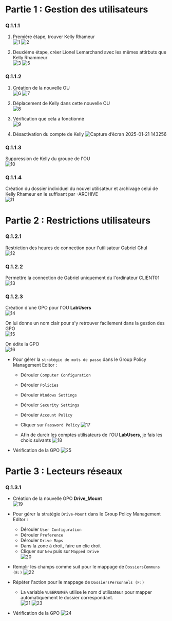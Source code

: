# Partie 1 : Gestion des utilisateurs

### Q.1.1.1
1. Première étape, trouver Kelly Rhameur  
![1](https://github.com/user-attachments/assets/7299710a-18a7-45d4-8627-6eba31aa2778)
![2](https://github.com/user-attachments/assets/59d8c6e3-b23d-40db-9e24-3d25df650bd0)

2. Deuxième étape, créer Lionel Lemarchand avec les mêmes attirbuts que Kelly Rhammeur  
![3](https://github.com/user-attachments/assets/15c1d295-a45b-44ea-982c-b9e941e6085e)
![5](https://github.com/user-attachments/assets/e44451bd-198c-441b-bb9d-190e4fec7233)


### Q.1.1.2
1. Création de la nouvelle OU  
![6](https://github.com/user-attachments/assets/63e7af30-e0f6-4233-b497-d0399dd9e5bc)
![7](https://github.com/user-attachments/assets/87a60a92-37d9-4a28-a66f-e9117ff41910)

2. Déplacement de Kelly dans cette nouvelle OU  
![8](https://github.com/user-attachments/assets/0ab2dcb7-4270-4db7-af24-6d1941620163)

3. Vérification que cela a fonctionné  
![9](https://github.com/user-attachments/assets/eda38bbd-f2fc-43ab-9fdb-c191f1599ce1)

4. Désactivation du compte de Kelly
![Capture d’écran 2025-01-21 143256](https://github.com/user-attachments/assets/f3bfa45c-e789-4862-b286-0a44071c90d1)


### Q.1.1.3
Suppression de Kelly du groupe de l'OU  
![10](https://github.com/user-attachments/assets/aa519a5d-5f92-487f-b492-0f65af7333bb)


### Q.1.1.4
Création du dossier individuel du nouvel utilisateur et archivage celui de Kelly Rhameur en le suffixant par -ARCHIVE  
![11](https://github.com/user-attachments/assets/64e474ed-13ef-4284-ab7c-84e925a1c4f1)



# Partie 2 : Restrictions utilisateurs

### Q.1.2.1
Restriction des heures de connection pour l'utilisateur Gabriel Ghul  
![12](https://github.com/user-attachments/assets/57808364-cd7d-4c96-9bca-1eef629a97df)


### Q.1.2.2
Permettre la connection de Gabriel uniquement du l'ordinateur CLIENT01  
![13](https://github.com/user-attachments/assets/cdd980f0-4960-4522-b34b-666fab7d5393)


### Q.1.2.3
Création d'une GPO pour l'OU **LabUsers**  
![14](https://github.com/user-attachments/assets/37774757-33fd-401e-ab70-e174f1e43f98)

On lui donne un nom clair pour s'y retrouver facilement dans la gestion des GPO  
![15](https://github.com/user-attachments/assets/4eaeda01-a16b-418a-9cf9-c77ec9d9d67e)

On édite la GPO  
![16](https://github.com/user-attachments/assets/b9539481-2aba-4a0c-abda-c8afbc27cb2b)

- Pour gérer la `stratégie de mots de passe` dans le Group Policy Management Editor :
  - Dérouler `Computer Configuration`
  - Dérouler `Policies`
  - Dérouler `Windows Settings`
  - Dérouler `Security Settings`
  - Dérouler `Account Policy`
  - Cliquer sur `Password Policy`
![17](https://github.com/user-attachments/assets/7ef42a4a-8f5e-4b08-99c8-9cfd034f7243)

  - Afin de durcir les comptes utilisateurs de l'OU **LabUsers**, je fais les choix suivants
![18](https://github.com/user-attachments/assets/e9628b93-c9b9-49c8-89cb-165afc45bb90)

- Vérification de la GPO
![25](https://github.com/user-attachments/assets/f3d48db1-8d98-44b8-9497-c980e687f9ad)



# Partie 3 : Lecteurs réseaux

### Q.1.3.1
- Création de la nouvelle GPO **Drive_Mount**  
![19](https://github.com/user-attachments/assets/d90896ed-66b1-4c55-9717-81fc231666a3)

- Pour gérer la stratégie `Drive-Mount` dans le Group Policy Management Editor :
  - Dérouler `User Configuration`
  - Dérouler `Preference`
  - Dérouler `Drive Maps`
  - Dans la zone à droit, faire un clic droit
  - Cliquer sur `New` puis sur `Mapped Drive`  
![20](https://github.com/user-attachments/assets/22243253-ab2c-4a68-b7f4-6a918017bbf6)

- Remplir les champs comme suit pour le mappage de `DossiersCommuns (E:)`
![22](https://github.com/user-attachments/assets/e1ba80f2-d0e2-4dae-aa87-37ef08ca5aba)

- Répéter l'action pour le mappage de `DossiersPersonnels (F:)` 
  - La variable `%USERNAME%` utilise le nom d'utilisateur pour mapper automatiquement le dossier correspondant.  
![21](https://github.com/user-attachments/assets/c1d9952d-233a-4c92-a229-64d5b5754b34)
![23](https://github.com/user-attachments/assets/0408cf0f-219a-4191-a676-2dca89fe8924)

- Vérification de la GPO
![24](https://github.com/user-attachments/assets/aab47fd3-752d-4995-a93d-1f1d8963fdfb)
